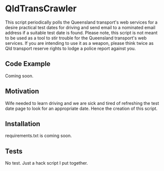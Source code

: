 # QldTransCrawler
This script periodically polls the Queensland transport's web services for a desire practical test dates for driving and send email to a nominated email address if a suitable test date is found.
Please note, this script is not meant to be used as a tool to stir trouble for the Queensland transport's web services.
If you are intending to use it as a weapon, please think twice as Qld transport reserve rights to lodge a police report against you.

## Code Example
Coming soon.

## Motivation
Wife needed to learn driving and we are sick and tired of refreshing the test date page to look for an appropriate date. Hence the creation of this script.

## Installation
requirements.txt is coming soon.

## Tests
No test. Just a hack script I put together.

